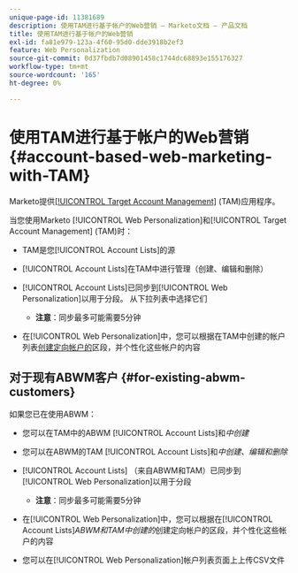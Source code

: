 ```yaml
---
unique-page-id: 11381689
description: 使用TAM进行基于帐户的Web营销 — Marketo文档 — 产品文档
title: 使用TAM进行基于帐户的Web营销
exl-id: fa81e979-123a-4f60-95d0-dde3918b2ef3
feature: Web Personalization
source-git-commit: 0d37fbdb7d08901458c1744dc68893e155176327
workflow-type: tm+mt
source-wordcount: '165'
ht-degree: 0%

---
```


# 使用TAM进行基于帐户的Web营销 {#account-based-web-marketing-with-TAM}

Marketo提供[[!UICONTROL Target Account Management]](/help/marketo/product-docs/target-account-management/setup-tam/target-account-management-overview.md) (TAM)应用程序。

当您使用Marketo [!UICONTROL Web Personalization]和[!UICONTROL Target Account Management] (TAM)时：

* TAM是您[!UICONTROL Account Lists]的源
* [!UICONTROL Account Lists]在TAM中进行管理（创建、编辑和删除）
* [!UICONTROL Account Lists]已同步到[!UICONTROL Web Personalization]以用于分段。 从下拉列表中选择它们

   * **注意**：同步最多可能需要5分钟

* 在[!UICONTROL Web Personalization]中，您可以根据在TAM中创建的帐户列表[创建定向帐户的](/help/marketo/product-docs/web-personalization/account-based-web-marketing/create-a-new-account-list.md)区段，并个性化这些帐户的内容

## 对于现有ABWM客户 {#for-existing-abwm-customers}

如果您已在使用ABWM：

* 您可以在TAM中的ABWM [!UICONTROL Account Lists]和&#x200B;_中创建_
* 您可以在ABWM的TAM [!UICONTROL Account Lists]和&#x200B;_中创建、编辑和删除_
* [!UICONTROL Account Lists] （来自ABWM和TAM）已同步到[!UICONTROL Web Personalization]以用于分段

   * **注意**：同步最多可能需要5分钟

* 在[!UICONTROL Web Personalization]中，您可以根据在[!UICONTROL Account Lists]_ABWM和TAM中创建的_&#x200B;创建定向帐户的区段，并个性化这些帐户的内容
* 您可以在[!UICONTROL Web Personalization]帐户列表页面上上传CSV文件
